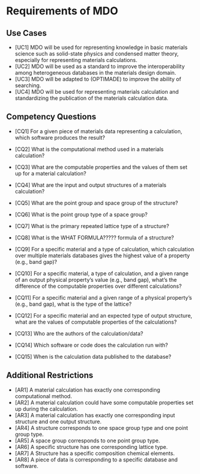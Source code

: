 # Requirements of MDO

## Use Cases

* [UC1] MDO will be used for representing knowledge in basic materials science such as solid-state physics and condensed matter theory, especially for representing materials calculations.
* [UC2] MDO will be used as a standard to improve the interoperability among heterogeneous databases in the materials design domain.
* [UC3] MDO will be adapted to (OPTIMADE) to improve the ability of searching.
* [UC4] MDO will be used for representing materials calculation and standardizing the publication of the materials calculation data.

## Competency Questions

* [CQ1] For a given piece of materials data representing a calculation, which software produces the result?
* [CQ2] What is the computational method used in a materials calculation?
* [CQ3] What are the computable properties and the values of them set up for a material calculation?
* [CQ4] What are the input and output structures of a materials calculation?
* [CQ5] What are the point group and space group of the structure?
* [CQ6] What is the point group type of a space group?
* [CQ7] What is the primary repeated lattice type of a structure?
* [CQ8] What is the WHAT FORMULA????? formula of a structure?
* [CQ9] For a specific material and a type of calculation, which calculation over multiple materials databases gives the highest value of a property (e.g., band gap)?
* [CQ10] For a specific material, a type of calculation, and a given range of an output physical property’s value (e.g., band gap), what’s the difference of the computable properties over different calculations?
* [CQ11] For a specific material and a given range of a physical property’s (e.g., band gap), what is the type of the lattice?
* [CQ12] For a specific material and an expected type of output structure, what are the values of computable properties of the calculations?
* [CQ13] Who are the authors of the calculation/data?
* [CQ14] Which software or code does the calculation run with?

* [CQ15] When is the calculation data published to the database?

## Additional Restrictions

* [AR1] A material calculation has exactly one corresponding computational method.
* [AR2] A material calculation could have some computable properties set up during the calculation.
* [AR3] A material calculation has exactly one corresponding input structure and one output structure.
* [AR4] A structure corresponds to one space group type and one point group type.
* [AR5] A space group corresponds to one point group type.
* [AR6] A specific structure has one corresponding lattice type.
* [AR7] A Structure has a specific composition chemical elements.
* [AR8] A piece of data is corresponding to a specific database and software.
